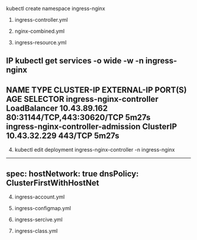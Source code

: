 

kubectl create namespace ingress-nginx

1. ingress-controller.yml

2. nginx-combined.yml

3. ingress-resource.yml

IP
kubectl get services -o wide -w -n ingress-nginx
---
NAME                                 TYPE           CLUSTER-IP     EXTERNAL-IP   PORT(S)                      AGE     SELECTOR
ingress-nginx-controller             LoadBalancer   10.43.89.162   <pending>     80:31144/TCP,443:30620/TCP   5m27s   
ingress-nginx-controller-admission   ClusterIP      10.43.32.229   <none>        443/TCP                      5m27s   
---

4. kubectl edit deployment ingress-nginx-controller -n ingress-nginx
---
spec:
  hostNetwork: true
  dnsPolicy: ClusterFirstWithHostNet
---


4. ingress-account.yml

5. ingress-configmap.yml

6. ingress-sercive.yml

7. ingress-class.yml


























#